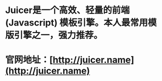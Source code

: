 
# Juicer是一个高效、轻量的前端 (Javascript) 模板引擎。本人最常用模版引擎之一，强力推荐。

# 官网地址：[http://juicer.name](http://juicer.name)
